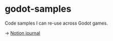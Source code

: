 # godot-samples

Code samples I can re-use across Godot games.

-> [Notion journal](https://www.notion.so/Learning-Godot-c02a91b0ef104e17adb10bd5aca54e69)